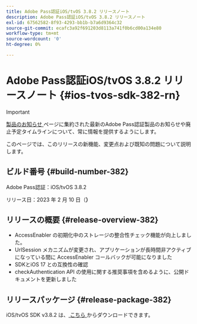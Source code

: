 ```yaml
---
title: Adobe Pass認証iOS/tvOS 3.8.2 リリースノート
description: Adobe Pass認証iOS/tvOS 3.8.2 リリースノート
exl-id: 67562582-8f93-4293-bb1b-b7a6d9364c32
source-git-commit: ecafc3a92f691203d8113a741f0b6cd00a134e80
workflow-type: tm+mt
source-wordcount: '0'
ht-degree: 0%

---
```


# Adobe Pass認証iOS/tvOS 3.8.2 リリースノート {#ios-tvos-sdk-382-rn}

>[!IMPORTANT]
>
> [ 製品のお知らせ ](/help/authentication/product-announcements.md) ページに集約された最新のAdobe Pass認証製品のお知らせや廃止予定タイムラインについて、常に情報を提供するようにします。

このページでは、このリリースの新機能、変更点および既知の問題について説明します。

## ビルド番号 {#build-number-382}

Adobe Pass認証：iOS/tvOS 3.8.2

リリース日：2023 年 2 月 10 日（**）**

## リリースの概要 {#release-overview-382}

* AccessEnabler の初期化中のストレージの整合性チェック機能が向上しました。
* UrlSession メカニズムが変更され、アプリケーションが長時間非アクティブになっている間に AccessEnabler コールバックが可能になりました
* SDKとiOS 17 との互換性の確認
* checkAuthentication API の使用に関する推奨事項を含めるように、公開ドキュメントを更新しました

## リリースパッケージ {#release-package-382}

iOS/tvOS SDK v3.8.2 は、[ こちら ](https://tve.zendesk.com/hc/en-us/articles/204963209-iOS-tvOS-Native-AccessEnabler-Library) からダウンロードできます。

